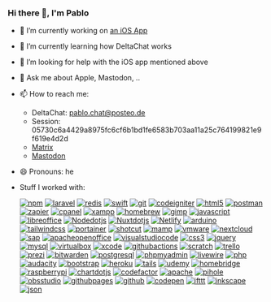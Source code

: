 ### Hi there 👋, I'm Pablo

- 🔭 I’m currently working on [an iOS App](https://github.com/coders-oustem/Work-Time-Manager)
- 🌱 I’m currently learning how DeltaChat works
- 🤔 I’m looking for help with the iOS app mentioned above
- 💬 Ask me about Apple, Mastodon,  ..
- 📫 How to reach me: 
  - DeltaChat: pablo.chat@posteo.de
  - Session: 05730c6a4429a8975fc6cf6b1bd1fe6583b703aa11a25c764199821e9f619e4d2d
  - [Matrix](https://matrix.to/#/@pab_lol:matrix.org)
  - [Mastodon](https://mastodon.green/@pabloitse)
- 😄 Pronouns: he
- Stuff I worked with:

  [![npm](https://img.shields.io/badge/npm-CB3837?style=for-the-badge&logo=npm&logoColor=white)](https://www.npmjs.com/)
[![laravel](https://img.shields.io/badge/laravel-FF2D20?style=for-the-badge&logo=laravel&logoColor=white)](https://laravel.com/)
[![redis](https://img.shields.io/badge/redis-DC382D?style=for-the-badge&logo=redis&logoColor=white)](https://redis.io/)
[![swift](https://img.shields.io/badge/swift-F05138?style=for-the-badge&logo=swift&logoColor=white)](https://www.swift.org/)
[![git](https://img.shields.io/badge/git-F05032?style=for-the-badge&logo=git&logoColor=white)](https://github.com/glottis0q)
[![codeigniter](https://img.shields.io/badge/CodeIgniter-EF4223?style=for-the-badge&logo=CodeIgniter&logoColor=white)](https://codeigniter.com)
[![html5](https://img.shields.io/badge/html5-E34F26?style=for-the-badge&logo=html5&logoColor=white)](https://wikipedia.org/wiki/HTML5)
[![postman](https://img.shields.io/badge/postman-FF6C37?style=for-the-badge&logo=postman&logoColor=white)](https://www.postman.com)
[![zapier](https://img.shields.io/badge/zapier-FF4A00?style=for-the-badge&logo=zapier&logoColor=white)](https://www.zapier.com)
[![cpanel](https://img.shields.io/badge/cpanel-FF6C2C?style=for-the-badge&logo=cpanel&logoColor=white)](https://cpanel.net/)
[![xampp](https://img.shields.io/badge/xampp-FB7A24?style=for-the-badge&logo=xampp&logoColor=white)](https://www.apachefriends.org/index.html)
[![homebrew](https://img.shields.io/badge/homebrew-FBB040?style=for-the-badge&logo=homebrew&logoColor=white)](https://brew.sh/)
[![gimp](https://img.shields.io/badge/gimp-5C5543?style=for-the-badge&logo=gimp&logoColor=white)](https://www.gimp.org/)
[![javascript](https://img.shields.io/badge/javascript-F7DF1E?style=for-the-badge&logo=javascript&logoColor=white)](https://www.javascript.com/)
[![libreoffice](https://img.shields.io/badge/libreoffice-18A303?style=for-the-badge&logo=libreoffice&logoColor=white)](https://www.libreoffice.org/)
[![Nodedotjs](https://img.shields.io/badge/Nodedotjs-339933?style=for-the-badge&logo=Nodedotjs&logoColor=white)](https://nodejs.org/)
[![Nuxtdotjs](https://img.shields.io/badge/Nuxtdotjs-00DC82?style=for-the-badge&logo=Nuxtdotjs&logoColor=white)](https://nuxtjs.org/)
[![Netlify](https://img.shields.io/badge/Netlify-00C7B7?style=for-the-badge&logo=Netlify&logoColor=white)](https://www.netlify.com/)
[![arduino](https://img.shields.io/badge/Arduino-00979D?style=for-the-badge&logo=Arduino&logoColor=white)](https://www.arduino.cc)
[![tailwindcss](https://img.shields.io/badge/tailwindcss-06B6D4?style=for-the-badge&logo=tailwindcss&logoColor=white)](https://tailwindcss.com/)
[![portainer](https://img.shields.io/badge/portainer-13BEF9?style=for-the-badge&logo=portainer&logoColor=white)](https://portainer.io/)
[![shotcut](https://img.shields.io/badge/shotcut-115C77?style=for-the-badge&logo=shotcut&logoColor=white)](https://shotcut.org/)
[![mamp](https://img.shields.io/badge/mamp-02749C?style=for-the-badge&logo=mamp&logoColor=white)](https://mamp.info/)
[![vmware](https://img.shields.io/badge/vmware-607078?style=for-the-badge&logo=vmware&logoColor=white)](https://www.vmware.com/)
[![nextcloud](https://img.shields.io/badge/nextcloud-0082C9?style=for-the-badge&logo=nextcloud&logoColor=white)](https://nextcloud.com/)
[![sap](https://img.shields.io/badge/sap-0FAAFF?style=for-the-badge&logo=sap&logoColor=white)](https://sap.com/)
[![apacheopenoffice](https://img.shields.io/badge/apacheopenoffice-0E85CD?style=for-the-badge&logo=apacheopenoffice&logoColor=white)](https://www.openoffice.org/)
[![visualstudiocode](https://img.shields.io/badge/visualstudiocode-007ACC?style=for-the-badge&logo=visualstudiocode&logoColor=white)](https://code.visualstudio.com/)
[![css3](https://img.shields.io/badge/css3-1572B6?style=for-the-badge&logo=css3&logoColor=white)](https://en.wikipedia.org/wiki/CSS)
[![jquery](https://img.shields.io/badge/jquery-0769AD?style=for-the-badge&logo=jquery&logoColor=white)](https://jquery.com/)
[![mysql](https://img.shields.io/badge/mysql-4479A1?style=for-the-badge&logo=mysql&logoColor=white)](https://www.mysql.com/)
[![virtualbox](https://img.shields.io/badge/virtualbox-183A61?style=for-the-badge&logo=virtualbox&logoColor=white)](https://www.virtualbox.org/)
[![xcode](https://img.shields.io/badge/xcode-147EFB?style=for-the-badge&logo=xcode&logoColor=white)](https://developer.apple.com/xcode/)
[![githubactions](https://img.shields.io/badge/githubactions-2088FF?style=for-the-badge&logo=githubactions&logoColor=white)](https://github.com/features/actions)
[![scratch](https://img.shields.io/badge/scratch-4D97FF?style=for-the-badge&logo=scratch&logoColor=white)](https://scratch.mit.edu/)
[![trello](https://img.shields.io/badge/trello-0052CC?style=for-the-badge&logo=trello&logoColor=white)](https://trello.com)
[![prezi](https://img.shields.io/badge/prezi-3181FF?style=for-the-badge&logo=prezi&logoColor=white)](https://prezi.com)
[![bitwarden](https://img.shields.io/badge/bitwarden-175DDC?style=for-the-badge&logo=bitwarden&logoColor=white)](https://bitwarden.com)
[![postgresql](https://img.shields.io/badge/postgresql-175DDC?style=for-the-badge&logo=postgresql&logoColor=white)](https://www.postgresql.org/)
[![phpmyadmin](https://img.shields.io/badge/phpmyadmin-6C78AF?style=for-the-badge&logo=phpmyadmin&logoColor=white)](https://www.phpmyadmin.net/)
[![livewire](https://img.shields.io/badge/livewire-4E56A6?style=for-the-badge&logo=livewire&logoColor=white)](https://laravel-livewire.com/)
[![php](https://img.shields.io/badge/php-777BB4?style=for-the-badge&logo=php&logoColor=white)](https://www.php.net/)
[![audacity](https://img.shields.io/badge/audacity-0000CC?style=for-the-badge&logo=audacity&logoColor=white)](https://www.audacityteam.org/)
[![bootstrap](https://img.shields.io/badge/Bootstrap-7952B3?style=for-the-badge&logo=Bootstrap&logoColor=white)](https://getbootstrap.com)
[![heroku](https://img.shields.io/badge/heroku-7952B3?style=for-the-badge&logo=heroku&logoColor=white)](https://heroku.com)
[![tails](https://img.shields.io/badge/tails-56347C?style=for-the-badge&logo=tails&logoColor=white)](https://tails.boum.org/)
[![udemy](https://img.shields.io/badge/udemy-A435F0?style=for-the-badge&logo=udemy&logoColor=white)](http://udemy.com/)
[![homebridge](https://img.shields.io/badge/homebridge-491F59?style=for-the-badge&logo=homebridge&logoColor=white)](https://homebridge.io/)
[![raspberrypi](https://img.shields.io/badge/raspberrypi-A22846?style=for-the-badge&logo=raspberrypi&logoColor=white)](https://www.raspberrypi.org/)
[![chartdotjs](https://img.shields.io/badge/chartdotjs-FF6384?style=for-the-badge&logo=chartdotjs&logoColor=white)](https://www.chartjs.org/)
[![codefactor](https://img.shields.io/badge/codefactor-F44A6A?style=for-the-badge&logo=codefactor&logoColor=white)](https://www.codefactor.io/)
[![apache](https://img.shields.io/badge/apache-D22128?style=for-the-badge&logo=apache&logoColor=white)](https://www.apache.org/)
[![pihole](https://img.shields.io/badge/pihole-96060C?style=for-the-badge&logo=pihole&logoColor=white)](https://pi-hole.net/)
[![obsstudio](https://img.shields.io/badge/obsstudio-302E31?style=for-the-badge&logo=obsstudio&logoColor=white)](https://obsproject.com/)
[![githubpages](https://img.shields.io/badge/githubpages-222222?style=for-the-badge&logo=githubpages&logoColor=white)](https://pages.github.com/)
[![github](https://img.shields.io/badge/github-222222?style=for-the-badge&logo=github&logoColor=white)](https://github.com/)
[![codepen](https://img.shields.io/badge/codepen-000000?style=for-the-badge&logo=codepen&logoColor=white)](https://codepen.io/)
[![ifttt](https://img.shields.io/badge/ifttt-000000?style=for-the-badge&logo=ifttt&logoColor=white)](https://ifttt.com/)
[![inkscape](https://img.shields.io/badge/inkscape-000000?style=for-the-badge&logo=inkscape&logoColor=white)](https://inkscape.org/)
[![json](https://img.shields.io/badge/json-000000?style=for-the-badge&logo=json&logoColor=white)](https://www.json.org/)
